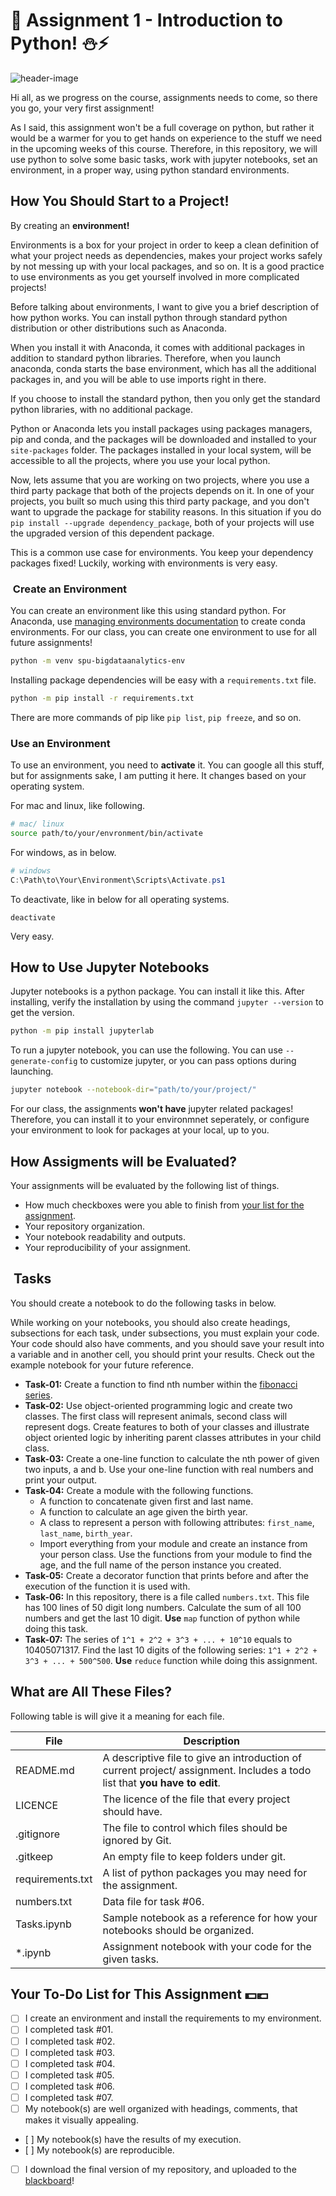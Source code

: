 # :wave:  Assignment 1 - Introduction to Python! :snowman::zap:

![header-image](carbon.png)

Hi all, as we progress on the course, assignments needs to come, so there you go, your very first assignment!

As I said, this assignment won't be a full coverage on python, but rather it would be a warmer for you to get hands on experience to the stuff we need in the upcoming weeks of this course. Therefore, in this repository, we will use python to solve some basic tasks, work with jupyter notebooks, set an environment, in a proper way, using python standard environments.

## How You Should Start to a Project!

By creating an **environment!**

Environments is a box for your project in order to keep a clean definition of what your project needs as dependencies, makes your project works safely by not messing up with your local packages, and so on. It is a good practice to use environments as you get yourself involved in more complicated projects!

Before talking about environments, I want to give you a brief description of how python works. You can install python through standard python distribution or other distributions such as Anaconda. 

When you install it with Anaconda, it comes with additional packages in addition to standard python libraries. Therefore, when you launch anaconda, conda starts the base environment, which has all the additional packages in, and you will be able to use imports right in there. 

If you choose to install the standard python, then you only get the standard python libraries, with no additional package. 

Python or Anaconda lets you install packages using packages managers, pip and conda, and the packages will be downloaded and installed to your `site-packages` folder. The packages installed in your local system, will be accessible to all the projects, where you use your local python.

Now, lets assume that you are working on two projects, where you use a third party package that both of the projects depends on it. In one of your projects, you built so much using this third party package, and you don't want to upgrade the package for stability reasons. In this situation if you do `pip install --upgrade dependency_package`, both of your projects will use the upgraded version of this dependent package.

This is a common use case for environments. You keep your dependency packages fixed! Luckily, working with environments is very easy.

<h3> Create an Environment </h3>

You can create an environment like this using standard python. For Anaconda, use [managing environments documentation](https://docs.conda.io/projects/conda/en/latest/user-guide/tasks/manage-environments.html) to create conda environments. For our class, you can create one environment to use for all future assignments!

``` sh
python -m venv spu-bigdataanalytics-env
```

Installing package dependencies will be easy with a `requirements.txt` file. 

``` sh
python -m pip install -r requirements.txt
```

There are more commands of pip like `pip list`, `pip freeze`, and so on.

### Use an Environment

To use an environment, you need to **activate** it. You can google all this stuff, but for assignments sake, I am putting it here. It changes based on your operating system.

For mac and linux, like following.

``` sh
# mac/ linux
source path/to/your/envronment/bin/activate
```

For windows, as in below.

``` ps1
# windows
C:\Path\to\Your\Environment\Scripts\Activate.ps1
```

To deactivate, like in below for all operating systems.

```
deactivate
```

Very easy.

## How to Use Jupyter Notebooks

Jupyter notebooks is a python package. You can install it like this. After installing, verify the installation by using the command `jupyter --version` to get the version.

``` sh
python -m pip install jupyterlab
```

To run a jupyter notebook, you can use the following. You can use `--generate-config` to customize jupyter, or you can pass options during launching.

``` sh
jupyter notebook --notebook-dir="path/to/your/project/"
```

For our class, the assignments **won't have** jupyter related packages! Therefore, you can install it to your environmnet seperately, or configure your environment to look for packages at your local, up to you.

## How Assigments will be Evaluated?

Your assignments will be evaluated by the following list of things.

- How much checkboxes were you able to finish from [your list for the assignment](#your-to-do-list-for-this-task).
- Your repository organization.
- Your notebook readability and outputs.
- Your reproducibility of your assignment.

<h2> Tasks </h2>

You should create a notebook to do the following tasks in below. 

<!-- TODO: Create an example notebook to illustrate how notebooks should be. -->
While working on your notebooks, you should also create headings, subsections for each task, under subsections, you must explain your code. Your code should also have comments, and you should save your result into a variable and in another cell, you should print your results. Check out the example notebook for your future reference.

- **Task-01:** Create a function to find nth number within the [fibonacci series](https://en.wikipedia.org/wiki/Fibonacci_number).
- **Task-02:** Use object-oriented programming logic and create two classes. The first class will represent animals, second class will represent dogs. Create features to both of your classes and illustrate object oriented logic by inheriting parent classes attributes in your child class.
- **Task-03:** Create a one-line function to calculate the nth power of given two inputs, a and b. Use your one-line function with real numbers and print your output.
- **Task-04:** Create a module with the following functions.
    - A function to concatenate given first and last name.
    - A function to calculate an age given the birth year.
    - A class to represent a person with following attributes: `first_name`, `last_name`, `birth_year`.
    - Import everything from your module and create an instance from your person class. Use the functions from your module to find the age, and the full name of the person instance you created.
- **Task-05:** Create a decorator function that prints before and after the execution of the function it is used with.
- **Task-06:** In this repository, there is a file called `numbers.txt`. This file has 100 lines of 50 digit long numbers. Calculate the sum of all 100 numbers and get the last 10 digit. **Use** `map` function of python while doing this task.
- **Task-07:** The series of `1^1 + 2^2 + 3^3 + ... + 10^10` equals to 10405071317. Find the last 10 digits of the following series: `1^1 + 2^2 + 3^3 + ... + 500^500`. **Use** `reduce` function while doing this assignment.

## What are All These Files?

Following table is will give it a meaning for each file.

File                | Description 
-------             | ----------- 
README.md           | A descriptive file to give an introduction of current project/ assignment. Includes a todo list that **you have to edit**.
LICENCE             | The licence of the file that every project should have.
.gitignore          | The file to control which files should be ignored by Git.
.gitkeep            | An empty file to keep folders under git.
requirements.txt    | A list of python packages you may need for the assignment.
numbers.txt         | Data file for task #06.
Tasks.ipynb         | Sample notebook as a reference for how your notebooks should be organized.
*.ipynb             | Assignment notebook with your code for the given tasks.

## Your To-Do List for This Assignment :dollar::euro:

- [ ] I create an environment and install the requirements to my environment.
- [ ] I completed task #01.
- [ ] I completed task #02.
- [ ] I completed task #03.
- [ ] I completed task #04.
- [ ] I completed task #05.
- [ ] I completed task #06.
- [ ] I completed task #07.
- [ ] My notebook(s) are well organized with headings, comments, that makes it visually appealing.
- [ ] My notebook(s) have the results of my execution.
- [ ] My notebook(s) are reproducible.
- [ ] I download the final version of my repository, and uploaded to the [blackboard](https://saintpeters.blackboard.com/)!
